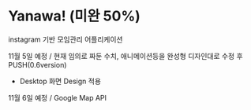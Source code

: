 # Yanawa! (미완 50%)

instagram 기반 모임관리 어플리케이션


11월 5일 예정 /
현재 임의로 짜둔 수치, 애니메이션등을 완성형 디자인대로 수정 후 PUSH(0.6version)
+ Desktop 화면 Design 적용

11월 6일 예정 /
Google Map API 
